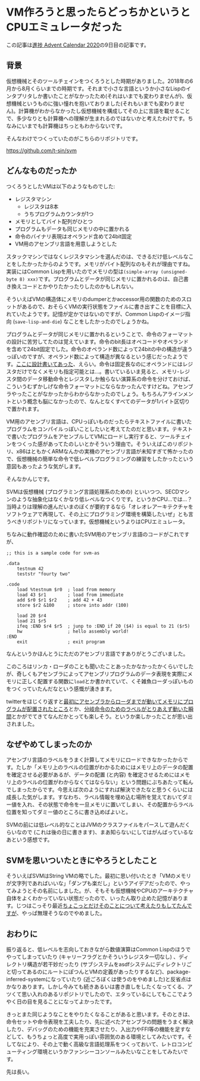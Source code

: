 # VM作ろうと思ったらどっちかというとCPUエミュレータだった

この記事は[進捗 Advent Calendar 2020](https://github.com/t-sin/shinchoku-advent-calendar-2020)の9日目の記事です。

## 背景

仮想機械とそのツールチェインをつくろうとした時期がありました。2018年の6月から8月くらいまでの時期です。それまで小さな言語というか小さなLispのインタプリタしか書いたことがなかったため(それはいまでも変わりませんが)、仮想機械というものに強い憧れを抱いておりました(それもいまでも変わりません)。計算機がわからなかったし仮想機械を構成してその上に言語を載せることで、多少なりとも計算機への理解が生まれるのではないかと考えたわけです。ちなみにいまでも計算機はちっともわからないです。

そんなわけでつくっていたのがこちらのリポジトリです。

https://github.com/t-sin/svm

## どんなものだったか

つくろうとしたVMは以下のようなものでした:

- レジスタマシン
    - レジスタは8本
    - うちプログラムカウンタが1つ
- メモリとしてバイト配列がひとつ
- プログラムもデータも同じメモリの中に置かれる
- 命令のバイナリ表現はオペランド含めて24bit固定
- VM用のアセンブリ言語を用意しようとした

スタックマシンではなくレジスタマシンを選んだのは、できるだけ低レベルなことをしたかったからのようです。メモリがバイト配列なのもそれが理由ですね。実装にはCommon Lispを用いたのでメモリの型は`(simple-array (unsigned-byte 8) xxx)`です。プログラムとデータが同じメモリに置かれるのは、自己書き換えコードとかやりたかったりしたのかもしれない。

そういえばVMの構造体にメモリのdumperとかaccessor用の関数のためのスロットがあるので、おそらくVMの実行状態をファイルに書き出すことを目標に入れていたようです。記憶が定かではないのですが、Common Lispのイメージ指向 (`save-lisp-and-die`) なことをしたかったのでしょうかね。

プログラムとデータが同じメモリに置かれるということで、命令のフォーマットの設計に苦労してたのは覚えています。命令のbit長はオペコードやオペランドを含めて24bit固定でした。命令のオペランド数によって24bitの中の構造が違うっぽいのですが、オペランド数によって構造が異なるという感じだったようです。[ここに設計書いてあった](https://twitter.com/sin_clav/status/1018505065114492928)、えらい。命令は固定長なのにオペランドにはレジスタだけでなくメモリも指定可能とは…。書いているいま見ると、メモリ-レジスタ間のデータ移動命令とレジスタしか触らない演算系の命令を分けておけば、こういうむずかしげな命令フォーマットにならなかったんですけどね。アセンブラやったことがなかったからわからなかったのでしょう。もちろんアラインメントという概念も脳になかったので、なんとなくすべてのデータが1バイト区切りで置かれます。

VM用のアセンブリ言語は、CPUっぽいものだったらテキストファイルに書いたプログラムをコンパイルっぽいことしたいと考えてたのだと思います。テキストで書いたプログラムをアセンブルしてVMにロードし実行すると、ツールチェインをつくった感があってたのしいとかそういう理由で。そういえばこのリポジトリ、x86はともかくARMなんかの実機のアセンブリ言語が未知すぎて怖かったので、仮想機械の簡単な命令で低レベルプログラミングの練習をしたかったという意図もあったような気がします。

そんなかんじです。

SVMは仮想機械 (プログラミング言語処理系のための) といいつつ、SECDマシンのような抽象化はなくかなり低レベルなつくりです。というかCPU…では…？ 当時よりは理解の進んだいまのぼくが要約するなら「オレオレアーキテクチャをソフトウェアで再現して、その上にプログラミング環境を構築したいぜ」とも言うべきリポジトリになっています。仮想機械というよりはCPUエミュレータ。

ちなみに動作確認のために書いたSVM用のアセンブリ言語のコードがこれですが、

```
;; this is a sample code for svm-as

.data
    testnum 42
    teststr "fourty two"

.code
    load %testnum $r0  ; load from memory
    load 43 $r1        ; load from immediate
    add $r0 $r1 $r2    ; add 42 + 43
    store $r2 &100     ; store into addr (100)

    load 20 $r4
    load 21 $r5
    ifeq :END $r4 $r5  ; junp to :END if 20 ($4) is equal to 21 ($r5)
    hw                 ; hello assembly world!
:END
    exit               ; exit program
```

なんというかほんとうにただのアセンブリ言語ですありがとうございました。

このころはリンカ・ローダのことも聞いたことあったかなかったかくらいでしたが、奇しくもアセンブラによってアセンブリプログラムのデータ表現を実際にメモリに正しく配置する関数に`load`とか書かれていて、くそ雑魚ローダっぽいものをつくっていたんだなという感慨が湧きます。

twitterをほじくり返すと[最初にアセンブラからローダまでが動いてメモリにプログラムが配置されたところ](https://twitter.com/sin_clav/status/1014877206949056517)とか、[分岐命令のためのラベルがとりあえず動いた瞬間](https://twitter.com/sin_clav/status/1018505065114492928)とかがでてきてなんだかとっても楽しそう。というか楽しかったことが思い出されました。

## なぜやめてしまったのか

アセンブリ言語のラベルをうまく計算してメモリにロードできなかったからです。たしか「メモリ上のラベルの位置がわかるためにはメモリ上のデータの配置を確定させる必要があるが、データの配置 (と内容) を確定させるためにはメモリ上のラベルの位置がわからなくてはならない」という問題にぶちあたって転んでしまったからです。今思えば次のようにすれば解決できたなと思うくらいには成長した気がします。すなわち、ラベル情報を埋め込む場所を覚えておいてダミー値を入れ、その状態で命令を一旦メモリに置いてしまい、その配置からラベル位置を知ってダミー値のところに書き込めばよいと。

SVMの前には低レベル的なことはJVMのクラスファイルをパースして遊んだくらいなので (これは後の日に書きます)、まあ知らないにしてはがんばっているなあという感想です。

## SVMを思いついたときにやろうとしたこと

そういえばSVMはString VMの略でした。最初に思い付いたとき「VMのメモリが文字列であればいいな」「ダンプも楽だし」というアイデアだったので、やってみようとその名前にしました。が、そもそも仮想機械やCPUのアーキテクチャ自体をよくわかっていない状態だったので、いったん取り止めた記憶があります。じつはこっそり最近[ちょこっとだけそのことについて考えたりもしてたんですが](https://github.com/t-sin/svm/blob/string-vm/doc/texual-memory.md)、やっぱ無理そうなのでやめました。

## おわりに

振り返ると、低レベルを志向しておきながら数値演算はCommon Lispのほうでやってしまっていたり (キャリーフラグとかそういうレジスタ一切なし) 、ディレクトリ構造が若干妙だったり (サブシステムをasdfシステムにディレクトリごと切ってあるのにルートにぽつんとVMの定義があったりするなど)、package-inferred-systemになっていたり (近ごろぼくは使うのをやめました)と反省点はかなりあります。しかし今みても続きあるいは書き直しをしたくなってくる、アツくて思い入れのあるリポジトリでしたので、エタっているにしてもここでようやく日の目を見ることになってよかったです。

きっとまた同じようなことをやりたくなることがあると思います。そのときは、命令セットや命令表現を工夫したり、先に述べたアセンブラの問題をうまく解決したり、デバッグのための機能を充実させたり、入出力やFFI等の機能を足すなどして、もうちょっと高度で実用っぽい雰囲気のある環境としてみたいです。そしてなにより、その上で動く高級な言語処理系をつくっておいて、レトロコンピューティング環境というかファンシーコンソールみたいなことをしてみたいです。

先は長い。
